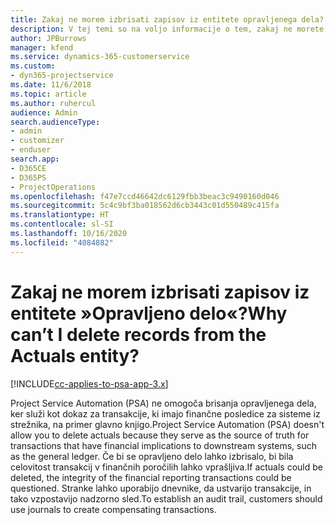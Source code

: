 ```yaml
---
title: Zakaj ne morem izbrisati zapisov iz entitete opravljenega dela?
description: V tej temi so na voljo informacije o tem, zakaj ne morete izbrisati zapisov iz entitete opravljenega dela.
author: JPBurrows
manager: kfend
ms.service: dynamics-365-customerservice
ms.custom:
- dyn365-projectservice
ms.date: 11/6/2018
ms.topic: article
ms.author: ruhercul
audience: Admin
search.audienceType:
- admin
- customizer
- enduser
search.app:
- D365CE
- D365PS
- ProjectOperations
ms.openlocfilehash: f47e7ccd46642dc6129fbb3beac3c9490160d046
ms.sourcegitcommit: 5c4c9bf3ba018562d6cb3443c01d550489c415fa
ms.translationtype: HT
ms.contentlocale: sl-SI
ms.lasthandoff: 10/16/2020
ms.locfileid: "4084882"
---
```

# <a name="why-cant-i-delete-records-from-the-actuals-entity"></a><span data-ttu-id="043bc-103">Zakaj ne morem izbrisati zapisov iz entitete »Opravljeno delo«?</span><span class="sxs-lookup"><span data-stu-id="043bc-103">Why can’t I delete records from the Actuals entity?</span></span>

[!INCLUDE[cc-applies-to-psa-app-3.x](../includes/cc-applies-to-psa-app-3x.md)]

<span data-ttu-id="043bc-104">Project Service Automation (PSA) ne omogoča brisanja opravljenega dela, ker služi kot dokaz za transakcije, ki imajo finančne posledice za sisteme iz strežnika, na primer glavno knjigo.</span><span class="sxs-lookup"><span data-stu-id="043bc-104">Project Service Automation (PSA) doesn't allow you to delete actuals because they serve as the source of truth for transactions that have financial implications to downstream systems, such as the general ledger.</span></span> <span data-ttu-id="043bc-105">Če bi se opravljeno delo lahko izbrisalo, bi bila celovitost transakcij v finančnih poročilih lahko vprašljiva.</span><span class="sxs-lookup"><span data-stu-id="043bc-105">If actuals could be deleted, the integrity of the financial reporting transactions could be questioned.</span></span> <span data-ttu-id="043bc-106">Stranke lahko uporabijo dnevnike, da ustvarijo transakcije, in tako vzpostavijo nadzorno sled.</span><span class="sxs-lookup"><span data-stu-id="043bc-106">To establish an audit trail, customers should use journals to create compensating transactions.</span></span>


